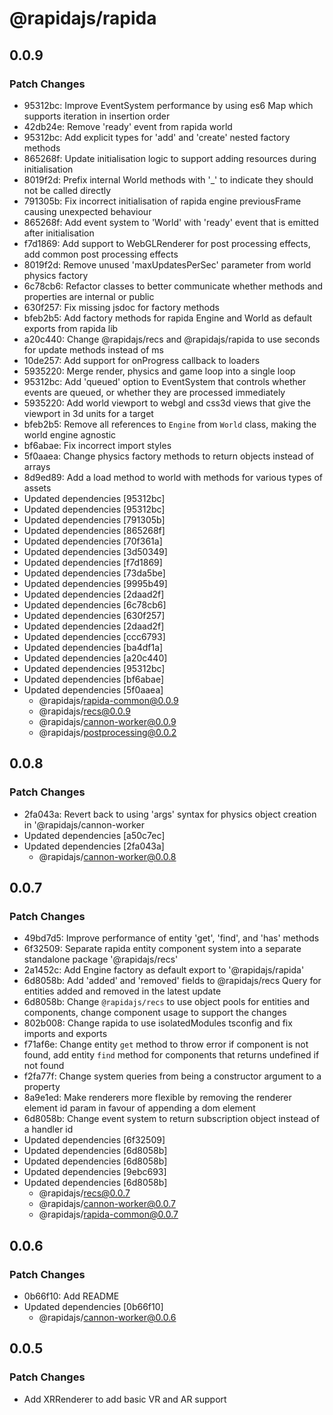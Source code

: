 # @rapidajs/rapida

## 0.0.9

### Patch Changes

- 95312bc: Improve EventSystem performance by using es6 Map which supports iteration in insertion order
- 42db24e: Remove 'ready' event from rapida world
- 95312bc: Add explicit types for 'add' and 'create' nested factory methods
- 865268f: Update initialisation logic to support adding resources during initialisation
- 8019f2d: Prefix internal World methods with '\_' to indicate they should not be called directly
- 791305b: Fix incorrect initialisation of rapida engine previousFrame causing unexpected behaviour
- 865268f: Add event system to 'World' with 'ready' event that is emitted after initialisation
- f7d1869: Add support to WebGLRenderer for post processing effects, add common post processing effects
- 8019f2d: Remove unused 'maxUpdatesPerSec' parameter from world physics factory
- 6c78cb6: Refactor classes to better communicate whether methods and properties are internal or public
- 630f257: Fix missing jsdoc for factory methods
- bfeb2b5: Add factory methods for rapida Engine and World as default exports from rapida lib
- a20c440: Change @rapidajs/recs and @rapidajs/rapida to use seconds for update methods instead of ms
- 10de257: Add support for onProgress callback to loaders
- 5935220: Merge render, physics and game loop into a single loop
- 95312bc: Add 'queued' option to EventSystem that controls whether events are queued, or whether they are processed immediately
- 5935220: Add world viewport to webgl and css3d views that give the viewport in 3d units for a target
- bfeb2b5: Remove all references to `Engine` from `World` class, making the world engine agnostic
- bf6abae: Fix incorrect import styles
- 5f0aaea: Change physics factory methods to return objects instead of arrays
- 8d9ed89: Add a load method to world with methods for various types of assets
- Updated dependencies [95312bc]
- Updated dependencies [95312bc]
- Updated dependencies [791305b]
- Updated dependencies [865268f]
- Updated dependencies [70f361a]
- Updated dependencies [3d50349]
- Updated dependencies [f7d1869]
- Updated dependencies [73da5be]
- Updated dependencies [9995b49]
- Updated dependencies [2daad2f]
- Updated dependencies [6c78cb6]
- Updated dependencies [630f257]
- Updated dependencies [2daad2f]
- Updated dependencies [ccc6793]
- Updated dependencies [ba4df1a]
- Updated dependencies [a20c440]
- Updated dependencies [95312bc]
- Updated dependencies [bf6abae]
- Updated dependencies [5f0aaea]
  - @rapidajs/rapida-common@0.0.9
  - @rapidajs/recs@0.0.9
  - @rapidajs/cannon-worker@0.0.9
  - @rapidajs/postprocessing@0.0.2

## 0.0.8

### Patch Changes

- 2fa043a: Revert back to using 'args' syntax for physics object creation in '@rapidajs/cannon-worker
- Updated dependencies [a50c7ec]
- Updated dependencies [2fa043a]
  - @rapidajs/cannon-worker@0.0.8

## 0.0.7

### Patch Changes

- 49bd7d5: Improve performance of entity 'get', 'find', and 'has' methods
- 6f32509: Separate rapida entity component system into a separate standalone package '@rapidajs/recs'
- 2a1452c: Add Engine factory as default export to '@rapidajs/rapida'
- 6d8058b: Add 'added' and 'removed' fields to @rapidajs/recs Query for entities added and removed in the latest update
- 6d8058b: Change `@rapidajs/recs` to use object pools for entities and components, change component usage to support the changes
- 802b008: Change rapida to use isolatedModules tsconfig and fix imports and exports
- f71af6e: Change entity `get` method to throw error if component is not found, add entity `find` method for components that returns undefined if not found
- f2fa77f: Change system queries from being a constructor argument to a property
- 8a9e1ed: Make renderers more flexible by removing the renderer element id param in favour of appending a dom element
- 6d8058b: Change event system to return subscription object instead of a handler id
- Updated dependencies [6f32509]
- Updated dependencies [6d8058b]
- Updated dependencies [6d8058b]
- Updated dependencies [9ebc693]
- Updated dependencies [6d8058b]
  - @rapidajs/recs@0.0.7
  - @rapidajs/cannon-worker@0.0.7
  - @rapidajs/rapida-common@0.0.7

## 0.0.6

### Patch Changes

- 0b66f10: Add README
- Updated dependencies [0b66f10]
  - @rapidajs/cannon-worker@0.0.6

## 0.0.5

### Patch Changes

- Add XRRenderer to add basic VR and AR support
